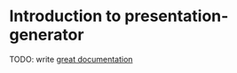# Introduction to presentation-generator

TODO: write [great documentation](http://jacobian.org/writing/great-documentation/what-to-write/)
